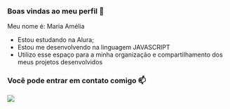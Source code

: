 ### Boas vindas ao meu perfil 🧡

Meu nome é: Maria Amélia

- Estou estudando na Alura;
- Estou me desenvolvendo na linguagem JAVASCRIPT
- Utilizo esse espaço para a minha organização e compartilhamento dos meus projetos desenvolvidos

### Você pode entrar em contato comigo 📫




![](https://tenor.com/pt-BR/view/bandeira-do-s%C3%A3o-paulo-s%C3%A3o-paulo-fc-torcedores-do-s%C3%A3o-paulo-tricolor-futebol-brasileiro-gif-18313991613208555832)
